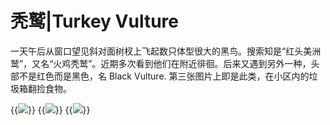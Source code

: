 # 秃鹫|Turkey Vulture


一天午后从窗口望见斜对面树杈上飞起数只体型很大的黑鸟。搜索知是“红头美洲鹫”，又名“火鸡秃鹫”。近期多次看到他们在附近徘徊。后来又遇到另外一种，头部不是红色而是黑色，名 Black Vulture. 第三张图片上即是此类，在小区内的垃圾箱翻捡食物。

{{<image src="https://i.loli.net/2020/06/27/KDmsRJfibBvdqr8.jpg" caption="小区树上的Turkey Vulture" >}}
{{<image src="https://i.loli.net/2020/06/27/6RPhfEnoXFvjlxt.jpg" caption= "小区树上的Turkey Vulture">}}
{{<image src="https://i.loli.net/2020/06/27/DLpbFcw9eI2V8uT.jpg" caption="小区垃圾箱上的Turkey Vulture" >}}


